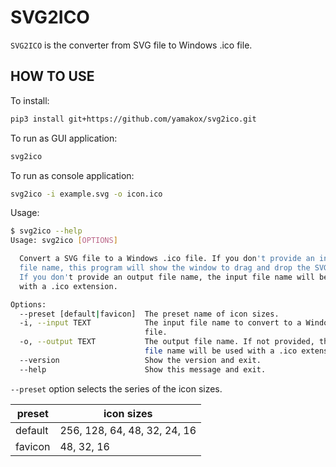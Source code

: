 # SVG2ICO

`SVG2ICO` is the converter from SVG file to Windows .ico file.

## HOW TO USE

To install:

```bash
pip3 install git+https://github.com/yamakox/svg2ico.git
```

To run as GUI application:

```bash
svg2ico
```

To run as console application:

```bash
svg2ico -i example.svg -o icon.ico
```

Usage:

```bash
$ svg2ico --help
Usage: svg2ico [OPTIONS]

  Convert a SVG file to a Windows .ico file. If you don't provide an input
  file name, this program will show the window to drag and drop the SVG file.
  If you don't provide an output file name, the input file name will be used
  with a .ico extension.

Options:
  --preset [default|favicon]  The preset name of icon sizes.
  -i, --input TEXT            The input file name to convert to a Windows .ico
                              file.
  -o, --output TEXT           The output file name. If not provided, the input
                              file name will be used with a .ico extension.
  --version                   Show the version and exit.
  --help                      Show this message and exit.
```

`--preset` option selects the series of the icon sizes.

|preset|icon sizes|
|---|---|
|default|256, 128, 64, 48, 32, 24, 16|
|favicon|48, 32, 16|
